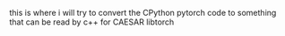 this is where i will try to convert the CPython  pytorch code to something that can be read by c++ for CAESAR libtorch

